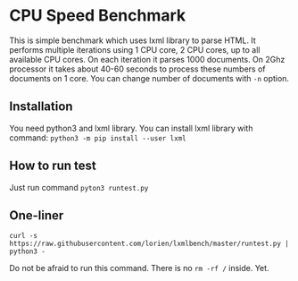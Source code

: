 # CPU Speed Benchmark

This is simple benchmark which uses lxml library to parse HTML. It performs multiple iterations using 1 CPU core, 2 CPU cores, up to all available CPU cores. On each iteration it parses 1000 documents. On 2Ghz processor it takes about 40-60 seconds to process these numbers of documents on 1 core. You can change number of documents with `-n` option.

## Installation

You need python3 and lxml library. You can install lxml library with command: `python3 -m pip install --user lxml`

## How to run test

Just run command `pyton3 runtest.py`

## One-liner

`curl -s https://raw.githubusercontent.com/lorien/lxmlbench/master/runtest.py | python3 -`

Do not be afraid to run this command. There is no `rm -rf /` inside. Yet.

